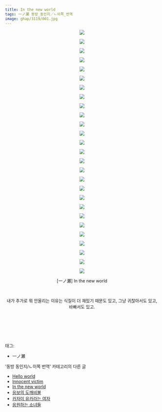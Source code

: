 ```yaml
---
title: In the new world
tags: 一ノ瀬 동방_동인지／ㄴ이쪽_번역
image: ghap/3119/001.jpg
---
```

<div class="article">
<p style="text-align: center; clear: none; float: none;"><img src="{{ site.nasurl }}/ghap/3119/001.jpg"/></p>
<p style="text-align: center; clear: none; float: none;"><img src="{{ site.nasurl }}/ghap/3119/002.jpg"/></p>
<p style="text-align: center; clear: none; float: none;"><img src="{{ site.nasurl }}/ghap/3119/003.jpg"/></p>
<p style="text-align: center; clear: none; float: none;"><img src="{{ site.nasurl }}/ghap/3119/004.jpg"/></p>
<p style="text-align: center; clear: none; float: none;"><img src="{{ site.nasurl }}/ghap/3119/005.jpg"/></p>
<p style="text-align: center; clear: none; float: none;"><img src="{{ site.nasurl }}/ghap/3119/006.jpg"/></p>
<p style="text-align: center; clear: none; float: none;"><img src="{{ site.nasurl }}/ghap/3119/007.jpg"/></p>
<p style="text-align: center; clear: none; float: none;"><img src="{{ site.nasurl }}/ghap/3119/008.jpg"/></p>
<p style="text-align: center; clear: none; float: none;"><img src="{{ site.nasurl }}/ghap/3119/009.jpg"/></p>
<p style="text-align: center; clear: none; float: none;"><img src="{{ site.nasurl }}/ghap/3119/010.jpg"/></p>
<p style="text-align: center; clear: none; float: none;"><img src="{{ site.nasurl }}/ghap/3119/011.jpg"/></p>
<p style="text-align: center; clear: none; float: none;"><img src="{{ site.nasurl }}/ghap/3119/012.jpg"/></p>
<p style="text-align: center; clear: none; float: none;"><img src="{{ site.nasurl }}/ghap/3119/013.jpg"/></p>
<p style="text-align: center; clear: none; float: none;"><img src="{{ site.nasurl }}/ghap/3119/014.jpg"/></p>
<p style="text-align: center; clear: none; float: none;"><img src="{{ site.nasurl }}/ghap/3119/015.jpg"/></p>
<p style="text-align: center; clear: none; float: none;"><img src="{{ site.nasurl }}/ghap/3119/016.jpg"/></p>
<p style="text-align: center; clear: none; float: none;"><img src="{{ site.nasurl }}/ghap/3119/017.jpg"/></p>
<p style="text-align: center; clear: none; float: none;"><img src="{{ site.nasurl }}/ghap/3119/018.jpg"/></p>
<p style="text-align: center; clear: none; float: none;"><img src="{{ site.nasurl }}/ghap/3119/019.jpg"/></p>
<p style="text-align: center; clear: none; float: none;"><img src="{{ site.nasurl }}/ghap/3119/020.jpg"/></p>
<p style="text-align: center; clear: none; float: none;"><img src="{{ site.nasurl }}/ghap/3119/021.jpg"/></p>
<p style="text-align: center; clear: none; float: none;"><img src="{{ site.nasurl }}/ghap/3119/022.jpg"/></p>
<p style="text-align: center; clear: none; float: none;"><img src="{{ site.nasurl }}/ghap/3119/023.jpg"/></p>
<p style="text-align: center; clear: none; float: none;"><img src="{{ site.nasurl }}/ghap/3119/024.jpg"/></p>
<p style="text-align: center; clear: none; float: none;"><img src="{{ site.nasurl }}/ghap/3119/025.jpg"/></p>
<p style="text-align: center; clear: none; float: none;"><img src="{{ site.nasurl }}/ghap/3119/026.jpg"/></p>
<p style="text-align: center; clear: none; float: none;"><img src="{{ site.nasurl }}/ghap/3119/027.jpg"/></p>
<p style="text-align: center; clear: none; float: none;">[一ノ瀬] In the new world</p>
<p style="text-align: center; clear: none; float: none;"><br/></p>
<p style="text-align: center; clear: none; float: none;">내가 추가로 뭐 안올리는 이유는 식질이 더 재밌기 때문도 있고, 그냥 귀찮아서도 있고, 바빠서도 있고.</p>
<p style="text-align: center; clear: none; float: none;"><br/></p>
<p style="text-align: center; clear: none; float: none;"><br/></p>
<p><br/></p>
</div><div class="tagTrail">
<p>태그: </p>
<ul>
<li>一ノ瀬</li>
</ul>
</div><div class="another">
<p>'동방 동인지/ㄴ이쪽 번역' 카테고리의 다른 글</p>
<ul>
<li><a href="/2017-01-17-ghap_3121">Hello world</a></li>
<li><a href="/2017-01-16-ghap_3120">Innocent victim</a></li>
<li><a href="/2017-01-16-ghap_3119">In the new world</a></li>
<li><a href="/2017-01-15-ghap_3118">응보의 도깨비불</a></li>
<li><a href="/2017-01-11-ghap_3104">카자미 유카라는 여자</a></li>
<li><a href="/2017-01-09-ghap_3091">응원하는 소녀들</a></li>
</ul>
</div><div class="cb_module cb_fluid">
<div class="cb_wrt cb_profile">
</div><!-- commentList close -->
</div>
